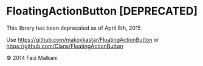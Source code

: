 FloatingActionButton [DEPRECATED]
====================

This library has been deprecated as of April 8th, 2015

Use <a href="https://github.com/makovkastar/FloatingActionButton">https://github.com/makovkastar/FloatingActionButton</a> or <a href="https://github.com/Clans/FloatingActionButton">https://github.com/Clans/FloatingActionButton</a>




© 2014 Faiz Malkani



